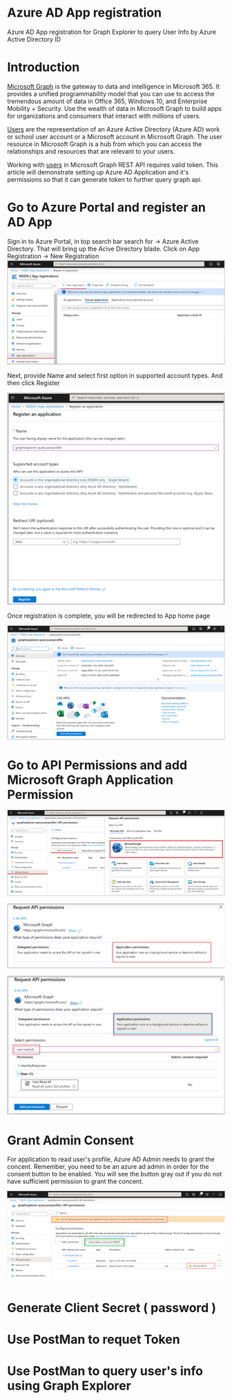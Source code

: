 # Azure AD App registration
Azure AD App registration for Graph Explorer to query User Info by Azure Active Directory ID

# Introduction
[Microsoft Graph](https://docs.microsoft.com/en-us/graph/overview) is the gateway to data and intelligence in Microsoft 365. It provides a unified programmability model that you can use to access the tremendous amount of data in Office 365, Windows 10, and Enterprise Mobility + Security. Use the wealth of data in Microsoft Graph to build apps for organizations and consumers that interact with millions of users.

[Users](https://docs.microsoft.com/en-us/graph/azuread-users-concept-overview) are the representation of an Azure Active Directory (Azure AD) work or school user account or a Microsoft account in Microsoft Graph. The user resource in Microsoft Graph is a hub from which you can access the relationships and resources that are relevant to your users.

Working with [users](https://docs.microsoft.com/en-us/graph/api/resources/users?view=graph-rest-1.0) in Microsoft Graph REST API requires valid token. This article will demonstrate setting up Azure AD Application and it's permissions so that it can generate token to further query graph api.

# Go to Azure Portal and register an AD App

Sign in to Azure Portal, in top search bar search for -> Azure Active Directory. That will bring up the Acive Directory blade.
Click on App Registration -> New Registration
![image](https://github.com/mauliksoni/azuread-app-registration/blob/master/img/step1.png)

Next, provide Name and select first option in supported account types. And then click Register

![image](https://github.com/mauliksoni/azuread-app-registration/blob/master/img/step2.png)

Once registration is complete, you will be redirected to App home page

![image](https://github.com/mauliksoni/azuread-app-registration/blob/master/img/step3.png)

# Go to API Permissions and add Microsoft Graph Application Permission

![image](https://github.com/mauliksoni/azuread-app-registration/blob/master/img/step4.png)

![image](https://github.com/mauliksoni/azuread-app-registration/blob/master/img/step5.png)

![image](https://github.com/mauliksoni/azuread-app-registration/blob/master/img/step6.png)

# Grant Admin Consent
For application to read user's profile, Azure AD Admin needs to grant the concent. Remember, you need to be an azure ad admin in order for the consent button to be enabled. You will see the button gray out if you do not have sufficient permission to grant the concent.

![image](https://github.com/mauliksoni/azuread-app-registration/blob/master/img/step7.png)

# Generate Client Secret ( password ) 


# Use PostMan to requet Token


# Use PostMan to query user's info using Graph Explorer



